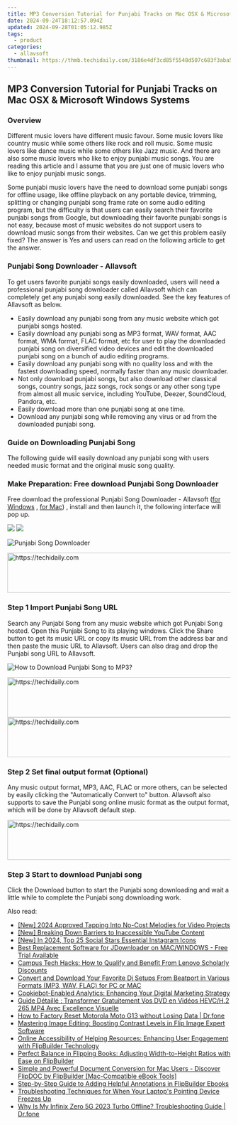 ```yaml
---
title: MP3 Conversion Tutorial for Punjabi Tracks on Mac OSX & Microsoft Windows Systems
date: 2024-09-24T18:12:57.094Z
updated: 2024-09-28T01:05:12.985Z
tags:
  - product
categories:
  - allavsoft
thumbnail: https://thmb.techidaily.com/3186e4df3cd85f5548d507c683f3aba596cb59805e7e3afa70cfb9fc8a32b29d.jpg
---
```


## MP3 Conversion Tutorial for Punjabi Tracks on Mac OSX & Microsoft Windows Systems

### Overview

Different music lovers have different music favour. Some music lovers like country music while some others like rock and roll music. Some music lovers like dance music while some others like Jazz music. And there are also some music lovers who like to enjoy punjabi music songs. You are reading this article and I assume that you are just one of music lovers who like to enjoy punjabi music songs.

Some punjabi music lovers have the need to download some punjabi songs for offline usage, like offline playback on any portable device, trimming, splitting or changing punjabi song frame rate on some audio editing program, but the difficulty is that users can easily search their favorite punjabi songs from Google, but downloading their favorite punjabi songs is not easy, because most of music websites do not support users to download music songs from their websites. Can we get this problem easily fixed? The answer is Yes and users can read on the following article to get the answer.

### Punjabi Song Downloader - Allavsoft

To get users favorite punjabi songs easily downloaded, users will need a professional punjabi song downloader called Allavsoft which can completely get any punjabi song easily downloaded. See the key features of Allavsoft as below.

* Easily download any punjabi song from any music website which got punjabi songs hosted.
* Easily download any punjabi song as MP3 format, WAV format, AAC format, WMA format, FLAC format, etc for user to play the downloaded punjabi song on diversified video devices and edit the downloaded punjabi song on a bunch of audio editing programs.
* Easily download any punjabi song with no quality loss and with the fastest downloading speed, normally faster than any music downloader.
* Not only download punjabi songs, but also download other classical songs, country songs, jazz songs, rock songs or any other song type from almost all music service, including YouTube, Deezer, SoundCloud, Pandora, etc.
* Easily download more than one punjabi song at one time.
* Download any punjabi song while removing any virus or ad from the downloaded punjabi song.

### Guide on Downloading Punjabi Song

The following guide will easily download any punjabi song with users needed music format and the original music song quality.

### Make Preparation: Free download Punjabi Song Downloader

Free download the professional Punjabi Song Downloader - Allavsoft ([for Windows](https://tools.techidaily.com/allavsoft/products/) , [for Mac](https://tools.techidaily.com/allavsoft/products/)) , install and then launch it, the following interface will pop up.

[![](https://www.allavsoft.com/how-to/../images/how-to/free-download-win.jpg)](https://tools.techidaily.com/allavsoft/products/) [![](https://www.allavsoft.com/how-to/../images/how-to/free-download-mac.jpg)](https://tools.techidaily.com/allavsoft/products/)

![Punjabi Song Downloader](https://www.allavsoft.com/how-to/../images/allavsoft/screen-shot-600.jpg)

<!-- affiliate ads begin -->
<a href="https://appsumo.8odi.net/c/5597632/2123735/7443" target="_top" id="2123735">
  <img src="//a.impactradius-go.com/display-ad/7443-2123735" border="0" alt="https://techidaily.com" width="600" height="90"/>
</a>
<img height="0" width="0" src="https://appsumo.8odi.net/i/5597632/2123735/7443" style="position:absolute;visibility:hidden;" border="0" />
<!-- affiliate ads end -->

### Step 1 Import Punjabi Song URL

Search any Punjabi Song from any music website which got Punjabi Song hosted. Open this Punjabi Song to its playing windows. Click the Share button to get its music URL or copy its music URL from the address bar and then paste the music URL to Allavsoft. Users can also drag and drop the Punjabi song URL to Allavsoft.

![How to Download Punjabi Song to MP3?](https://www.allavsoft.com/how-to/../images/how-to/download-rtmp-video/download-rtmp-video.jpg)

<!-- affiliate ads begin -->
<a href="https://aligracehair.sjv.io/c/5597632/2006933/19272" target="_top" id="2006933">
  <img src="//a.impactradius-go.com/display-ad/19272-2006933" border="0" alt="https://techidaily.com" width="728" height="90"/>
</a>
<img height="0" width="0" src="https://aligracehair.sjv.io/i/5597632/2006933/19272" style="position:absolute;visibility:hidden;" border="0" />
<!-- affiliate ads end -->

<!-- affiliate ads begin -->
<a href="https://appsumo.8odi.net/c/5597632/2075483/7443" target="_top" id="2075483">
  <img src="//a.impactradius-go.com/display-ad/7443-2075483" border="0" alt="https://techidaily.com" width="728" height="90"/>
</a>
<img height="0" width="0" src="https://appsumo.8odi.net/i/5597632/2075483/7443" style="position:absolute;visibility:hidden;" border="0" />
<!-- affiliate ads end -->

### Step 2 Set final output format (Optional)

Any music output format, MP3, AAC, FLAC or more others, can be selected by easily clicking the "Automatically Convert to" button. Allavsoft also supports to save the Punjabi song online music format as the output format, which will be done by Allavsoft default step.

<!-- affiliate ads begin -->
<a href="https://appsumo.8odi.net/c/5597632/2044585/7443" target="_top" id="2044585">
  <img src="//a.impactradius-go.com/display-ad/7443-2044585" border="0" alt="https://techidaily.com" width="728" height="90"/>
</a>
<img height="0" width="0" src="https://appsumo.8odi.net/i/5597632/2044585/7443" style="position:absolute;visibility:hidden;" border="0" />
<!-- affiliate ads end -->

### Step 3 Start to download Punjabi song

Click the Download button to start the Punjabi song downloading and wait a little while to complete the Punjabi song downloading work.

<ins class="adsbygoogle"
     style="display:block"
     data-ad-format="autorelaxed"
     data-ad-client="ca-pub-7571918770474297"
     data-ad-slot="1223367746"></ins>

<ins class="adsbygoogle"
     style="display:block"
     data-ad-client="ca-pub-7571918770474297"
     data-ad-slot="8358498916"
     data-ad-format="auto"
     data-full-width-responsive="true"></ins>

<span class="atpl-alsoreadstyle">Also read:</span>
<div><ul>
<li><a href="https://youtube-webster.techidaily.com/024-approved-tapping-into-no-cost-melodies-for-video-projects/"><u>[New] 2024 Approved Tapping Into No-Cost Melodies for Video Projects</u></a></li>
<li><a href="https://youtube-clips.techidaily.com/new-breaking-down-barriers-to-inaccessible-youtube-content/"><u>[New] Breaking Down Barriers to Inaccessible YouTube Content</u></a></li>
<li><a href="https://instagram-video-recordings.techidaily.com/new-in-2024-top-25-social-stars-essential-instagram-icons/"><u>[New] In 2024, Top 25 Social Stars Essential Instagram Icons</u></a></li>
<li><a href="https://win-tricks.techidaily.com/best-replacement-software-for-jdownloader-on-macwindows-free-trial-available/"><u>Best Replacement Software for JDownloader on MAC/WINDOWS - Free Trial Available</u></a></li>
<li><a href="https://tech-renaissance.techidaily.com/campus-tech-hacks-how-to-qualify-and-benefit-from-lenovo-scholarly-discounts/"><u>Campus Tech Hacks: How to Qualify and Benefit From Lenovo Scholarly Discounts</u></a></li>
<li><a href="https://win-tricks.techidaily.com/convert-and-download-your-favorite-dj-setups-from-beatport-in-various-formats-mp3-wav-flac-for-pc-or-mac/"><u>Convert and Download Your Favorite Dj Setups From Beatport in Various Formats (MP3, WAV, FLAC) for PC or MAC</u></a></li>
<li><a href="https://vp-tips.techidaily.com/cookiebot-enabled-analytics-enhancing-your-digital-marketing-strategy/"><u>Cookiebot-Enabled Analytics: Enhancing Your Digital Marketing Strategy</u></a></li>
<li><a href="https://discover-hacks.techidaily.com/guide-detaille-transformer-gratuitement-vos-dvd-en-videos-hevch2-265-mp4-avec-excellence-visuelle/"><u>Guide Détaillé : Transformer Gratuitement Vos DVD en Vidéos HEVC/H.2 265 MP4 Avec Excellence Visuelle</u></a></li>
<li><a href="https://techidaily.com/how-to-factory-reset-motorola-moto-g13-without-losing-data-drfone-by-drfone-reset-android-reset-android/"><u>How to Factory Reset Motorola Moto G13 without Losing Data | Dr.fone</u></a></li>
<li><a href="https://win-tricks.techidaily.com/mastering-image-editing-boosting-contrast-levels-in-flip-image-expert-software/"><u>Mastering Image Editing: Boosting Contrast Levels in Flip Image Expert Software</u></a></li>
<li><a href="https://win-tricks.techidaily.com/online-accessibility-of-helping-resources-enhancing-user-engagement-with-flipbuilder-technology/"><u>Online Accessibility of Helping Resources: Enhancing User Engagement with FlipBuilder Technology</u></a></li>
<li><a href="https://win-tricks.techidaily.com/perfect-balance-in-flipping-books-adjusting-width-to-height-ratios-with-ease-on-flipbuilder/"><u>Perfect Balance in Flipping Books: Adjusting Width-to-Height Ratios with Ease on FlipBuilder</u></a></li>
<li><a href="https://win-tricks.techidaily.com/simple-and-powerful-document-conversion-for-mac-users-discover-flipdoc-by-flipbuilder-mac-compatible-ebook-tools/"><u>Simple and Powerful Document Conversion for Mac Users - Discover FlipDOC by FlipBuilder [Mac-Compatible eBook Tools]</u></a></li>
<li><a href="https://win-tricks.techidaily.com/step-by-step-guide-to-adding-helpful-annotations-in-flipbuilder-ebooks/"><u>Step-by-Step Guide to Adding Helpful Annotations in FlipBuilder Ebooks</u></a></li>
<li><a href="https://win-howtos.techidaily.com/troubleshooting-techniques-for-when-your-laptops-pointing-device-freezes-up/"><u>Troubleshooting Techniques for When Your Laptop's Pointing Device Freezes Up</u></a></li>
<li><a href="https://howto.techidaily.com/why-is-my-infinix-zero-5g-2023-turbo-offline-troubleshooting-guide-drfone-by-drfone-fix-android-problems-fix-android-problems/"><u>Why Is My Infinix Zero 5G 2023 Turbo Offline? Troubleshooting Guide | Dr.fone</u></a></li>
</ul></div>

